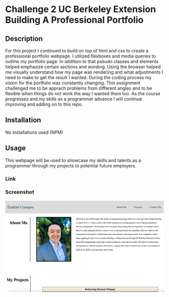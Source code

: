 # Challenge 2 UC Berkeley Extension Building A Professional Portfolio

## Description

For this project I continued to build on top of html and css to create a professional portfolio webpage. I utilized flexboxes and media queries to outline my portfolio page.  In addition to that pseudo classes and elements helped emphasize certain sections and wording. Using the browser helped me visually understand how my page was rendering and what adjustments I need to make to get the result I wanted. During the coding process my vision for the portfolio was constantly changing.  This assignment challenged me to be apprach problems from different angles and to be flexible when things do not work the way I wanted them too.  As the course progresses and my skills as a programmer advance I will continue improving and adding on to this repo.  
## Installation

No installations used (NPM)

## Usage

This webpage will be used to showcase my skills and talents as a programmer through my projects to potential future employers.

### Link


### Screenshot

![alt text](./assets/images/screenshot-page.png)

